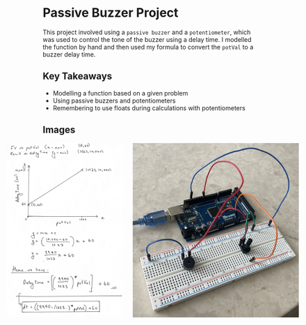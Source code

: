 # Passive Buzzer Project

This project involved using a `passive buzzer` and a `potentiometer`, which was used to control the tone of the buzzer using a delay time. I modelled the function by hand and then used my formula to convert the `potVal` to a buzzer delay time. 

## Key Takeaways

- Modelling a function based on a given problem
- Using passive buzzers and potentiometers
- Remembering to use floats during calculations with potentiometers

## Images

<div style="display: flex; justify-content: center; align-items: center; width: 100%;">
  <img src="images/model.png" style="height: 400px; margin-right: 20px;">
  <img src="images/wiring.JPG" style="height: 400px;">
</div>
